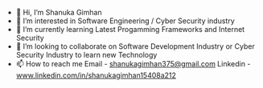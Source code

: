 - 👋 Hi, I’m Shanuka Gimhan
- 👀 I’m interested in Software Engineering / Cyber Security industry
- 🌱 I’m currently learning Latest Progamming Frameworks and Internet Security
- 💞️ I’m looking to collaborate on Software Development Industry or Cyber Security Industry to learn new Technology
- 📫 How to reach me 
Email - shanukagimhan375@gmail.com
Linkedin - www.linkedin.com/in/shanukagimhan15408a212
<!---
ShanukaGimhan/ShanukaGimhan is a ✨ special ✨ repository because its `README.md` (this file) appears on your GitHub profile.
You can click the Preview link to take a look at your changes.
--->
